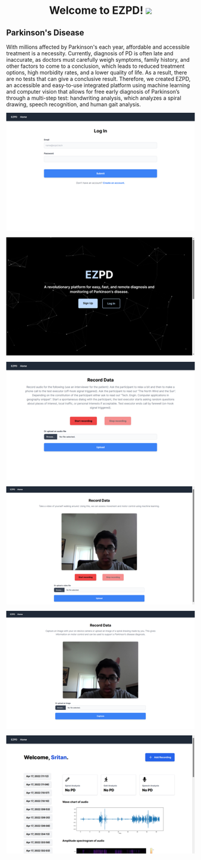 <h1><p align="center">Welcome to EZPD! <a href="https://rahulmahesh.me/"><img src="https://media.giphy.com/media/hvRJCLFzcasrR4ia7z/giphy.gif" width="35px"></h1></a></p>

<summary><h2> Parkinson's Disease</h2></summary>

With millions affected by Parkinson's each year, affordable and accessible treatment is a necessity. Currently, diagnosis of PD is often late and inaccurate, as doctors must carefully weigh symptoms, family history, and other factors to come to a conclusion, which leads to reduced treatment options, high morbidity rates, and a lower quality of life. As a result, there are no tests that can give a conclusive result. Therefore, we created EZPD, an accessible and easy-to-use integrated platform using machine learning and computer vision that allows for free early diagnosis of Parkinson’s through a multi-step test: handwriting analysis, which analyzes a spiral drawing, speech recognition, and human gait analysis. 

![login.png](docs/images/login.png)   

![home_page.png](docs/images/home_page.png)  

![voice.png](docs/images/voice.png)  

![pose_estimation.png](docs/images/pose_estimation.png)  

![drawing.png](docs/images/drawing.png)  

![history.png](docs/images/history.png)  


